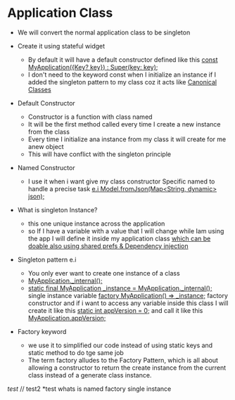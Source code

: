 # Application Class
- We will convert the normal application class to be singleton
- Create it using stateful widget
    - By default it will have a default constructor
      defined like this [const MyApplication({Key? key}) : Super(key: key);]()
    - I don't need to the keyword const when I initialize an instance
      if I added the singleton pattern to my class
      coz it acts like [Canonical Classes]()

- Default Constructor
    - Constructor is a function with class named
    - It will be the first method called every time I create
      a new instance from the class
    - Every time I initialize ana instance from my class
      it will create for me anew object
    - This will have conflict with the singleton principle

- Named Constructor
    - I use it when i want give my class constructor Specific named
      to handle a precise task [e.i Model.fromJson(Map<String, dynamic> json);]()

- What is singleton Instance?
  - this one unique instance across the application
  - so If I have a variable with a value that I will change
    while Iam using the app  I will define it inside my application
    class [which can be doable also using shared prefs & Dependency injection]()

- Singleton pattern e.i
    - You only ever want to create one instance of a class
    - [MyApplication._internal();]()
    - [static final MyApplication _instance = MyApplication._internal();]() single instance variable
      [factory MyApplication() => _instance;]() factory constructor
      and if i want to access any variable inside this class I will
      create it like this [static int appVersion = 0;]()
      and call it like this [MyApplication.appVersion;]()

- Factory keyword
    - we use it to simplified our code instead of using static keys and
      static method to do tge same job
    - The term factory alludes to the Factory Pattern,
     which is all about allowing a constructor to return the create instance from
     the current class instead of a generate class instance.

*test*
// test2
*test
whats is
named
factory
single instance




